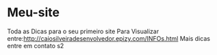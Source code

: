 # Meu-site
Toda as Dicas para o seu primeiro site
Para Visualizar entre:http://caiosilveiradesenvolvedor.epizy.com/INFOs.html
Mais dicas entre em contato s2
